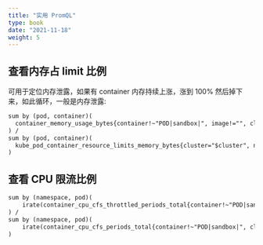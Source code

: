 ```yaml
---
title: "实用 PromQL"
type: book
date: "2021-11-18"
weight: 5
---
```


## 查看内存占 limit 比例

可用于定位内存泄露，如果有 container 内存持续上涨，涨到 100% 然后掉下来，如此循环，一般是内存泄露:

```txt
sum by (pod, container)(
  container_memory_usage_bytes{container!~"POD|sandbox|", image!="", cluster="$cluster", namespace="$namespace", pod=~"nginx-.+"}
) /
sum by (pod, container)(
  kube_pod_container_resource_limits_memory_bytes{cluster="$cluster", namespace="$namespace", pod=~"nginx-.+"}
)
```


## 查看 CPU 限流比例

```txt
sum by (namespace, pod)(
    irate(container_cpu_cfs_throttled_periods_total{container!~"POD|sandbox|", cluster="$cluster", namespace=~"$namespace", pod=~"nginx-.+"}[5m])
) /
sum by (namespace, pod)(
    irate(container_cpu_cfs_periods_total{container!~"POD|sandbox|", cluster="$cluster", namespace=~"$namespace", pod=~"nginx-.+"}[5m])
)
```